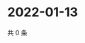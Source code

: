 # 2022-01-13

共 0 条

<!-- BEGIN WEIBO -->
<!-- 最后更新时间 Thu Jan 13 2022 08:56:28 GMT+0800 (China Standard Time) -->

<!-- END WEIBO -->
